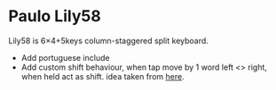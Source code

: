 # Paulo Lily58

Lily58 is 6×4+5keys column-staggered split keyboard.

- Add portuguese include
- Add custom shift behaviour, when tap move by 1 word left <> right, when held act as shift.
idea taken from [here](https://getreuer.info/posts/keyboards/custom-shift-keys/index.html).